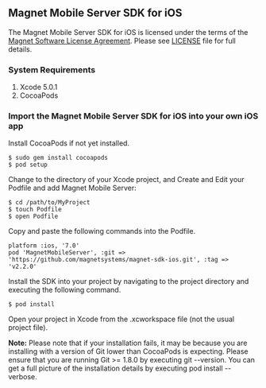 ## Magnet Mobile Server SDK for iOS

The Magnet Mobile Server SDK for iOS is licensed under the terms of the [Magnet Software License Agreement](http://www.magnet.com/resources/tos.html).  Please see [LICENSE](./LICENSE) file for full details.

### System Requirements
1. Xcode 5.0.1
2. CocoaPods

### Import the Magnet Mobile Server SDK for iOS into your own iOS app

Install CocoaPods if not yet installed.

    $ sudo gem install cocoapods
    $ pod setup

Change to the directory of your Xcode project, and Create and Edit your Podfile and add Magnet Mobile Server:
    
    $ cd /path/to/MyProject
    $ touch Podfile
    $ open Podfile

Copy and paste the following commands into the Podfile.    

    platform :ios, '7.0'
    pod 'MagnetMobileServer', :git => 'https://github.com/magnetsystems/magnet-sdk-ios.git', :tag => 'v2.2.0'
    
Install the SDK into your project by navigating to the project directory and executing the following command.
    
    $ pod install

Open your project in Xcode from the .xcworkspace file (not the usual project file).

**Note:** Please note that if your installation fails, it may be because you are installing with a version of Git lower than CocoaPods is expecting. Please ensure that you are running Git >= 1.8.0 by executing git --version. You can get a full picture of the installation details by executing pod install --verbose.
